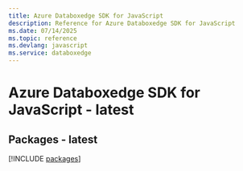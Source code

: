 ```yaml
---
title: Azure Databoxedge SDK for JavaScript
description: Reference for Azure Databoxedge SDK for JavaScript
ms.date: 07/14/2025
ms.topic: reference
ms.devlang: javascript
ms.service: databoxedge
---
```

# Azure Databoxedge SDK for JavaScript - latest
## Packages - latest
[!INCLUDE [packages](databoxedge-index.md)]